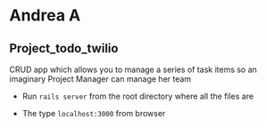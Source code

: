 # Andrea A

Project_todo_twilio
----------------------

CRUD app which allows you to manage a series of task items so an imaginary Project Manager can manage her team

* Run `rails server` from the root directory where all the files are 

* The type `localhost:3000` from browser

